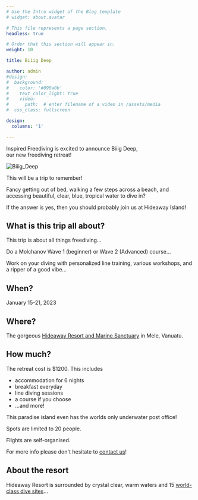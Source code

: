 ```yaml
---
# Use the Intro widget of the Blog template
# widget: about.avatar

# This file represents a page section.
headless: true

# Order that this section will appear in.
weight: 10

title: Biiig Deep

author: admin
#design:
#  background:
#    color: '#090a0b'
#    text_color_light: true
#    video:
#      path:  # enter filename of a video in /assets/media
#  css_class: fullscreen

design:
  columns: '1'

---
```


Inspired Freediving is excited to announce Biiig Deep,<br>
our new freediving retreat!

![Biiig_Deep](biiig_deep.png)

This will be a trip to remember!

Fancy getting out of bed, walking a few steps across a beach, and accessing beautiful, clear, blue, tropical water to dive in?

If the answer is yes, then you should probably join us at Hideaway Island!

## What is this trip all about?

This trip is about all things freediving...

Do a Molchanov Wave 1 (beginner) or  Wave 2 (Advanced) course...

Work on your diving with personalized line training, various workshops, and a ripper of a good vibe...

## When?

January 15-21, 2023

## Where?

The gorgeous [Hideaway Resort and Marine Sanctuary](https://www.hideaway.com.vu/) in Mele, Vanuatu.

## How much?

The retreat cost is $1200. This includes
* accommodation for 6 nights
* breakfast everyday
* line diving sessions
* a course if you choose
* ...and more!

This paradise island even has the worlds only underwater post office!

Spots are limited to 20 people.

Flights are self-organised.

For more info please don't hesitate to [contact us](/about/#contact)!




## About the resort

Hideaway Resort is surrounded by crystal clear, warm waters and 15 [world-class dive sites](https://www.hideaway.com.vu/diving/dive-sites.htmls)...
